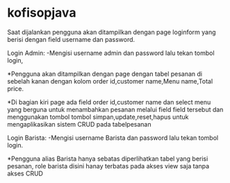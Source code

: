 # kofisopjava
Saat dijalankan pengguna akan ditampilkan dengan page loginform yang berisi dengan
field username dan password.

Login Admin:
-Mengisi username admin dan password lalu tekan tombol login,

*Pengguna akan ditampilkan dengan page dengan tabel pesanan di sebelah kanan dengan 
kolom order id,customer name,Menu name,Total price.

*Di bagian kiri page ada field order id,customer name dan select menu yang berguna 
untuk menambahkan pesanan melalui field field tersebut dan menggunakan tombol tombol
simpan,update,reset,hapus untuk mengaplikasikan sistem CRUD pada tabelpesanan

Login Barista:
-Mengisi username Barista dan password lalu tekan tombol login.

*Pengguna alias Barista hanya sebatas diperlihatkan tabel yang berisi pesanan,
role barista disini hanay terbatas pada akses view saja tanpa akses CRUD
